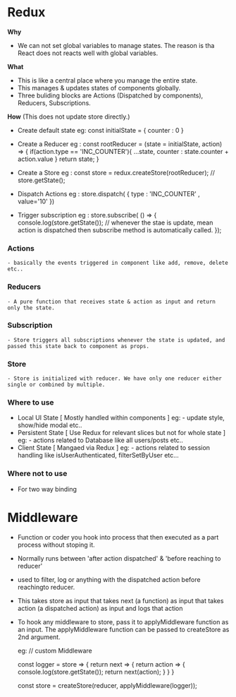 
# Redux

**Why**
- We can not set global variables to manage states. The reason is tha React does not reacts well with global variables.
    
**What**
- This is like a central place where you manage the entire state. 
- This manages & updates states of components globally. 
- Three buliding blocks are Actions (Dispatched by components), Reducers, Subscriptions.

**How** (This does not update store directly.)
    
- Create default state
    eg: 
        const initialState = { counter : 0 }

- Create a Reducer
    eg : 
        const rootReducer = (state = initialState, action) => {
            if(action.type == 'INC_COUNTER'){
                ...state, 
                counter : state.counter + action.value
            }
            return state;
        }

- Create a Store
    eg :
        const store = redux.createStore(rootReducer);   // store.getState();

- Dispatch Actions
    eg :
        store.dispatch( { type : 'INC_COUNTER' , value='10' })

- Trigger subscription
    eg :
        store.subscribe( () => {
            console.log(store.getState()); // whenever the stae is update, mean action is dispatched then subscribe method is automatically called.
        });

### Actions
    
    - basically the events triggered in component like add, remove, delete etc..
### Reducers
    - A pure function that receives state & action as input and return only the state.
### Subscription
    - Store triggers all subscriptions whenever the state is updated, and passed this state back to component as props.

### Store
    - Store is initialized with reducer. We have only one reducer either single or combined by multiple.


### Where to use 
    
- Local UI State        [ Mostly handled within components ]
    eg: 
        - update style, show/hide modal etc..
- Persistent State      [ Use Redux for relevant slices but not for whole state ]
    eg:
        - actions related to Database like all users/posts etc..
- Client State          [ Mangaed via Redux ]
    eg:
        - actions related to session handling like isUserAuthenticated, filterSetByUser etc...

### Where not to use
    
- For two way binding


# Middleware 
    
- Function or coder you hook into process that then executed as a part process without stoping it.
- Normally runs between 'after action dispatched' & 'before reaching to reducer'
- used to filter, log or anything with the dispatched action before reachingto reducer.
- This takes store as input that takes next (a function) as input that takes action (a dispatched action) as input and logs that action
- To hook any middleware to store, pass it to applyMiddleware function as an input. The applyMiddleware function can be passed to createStore as 2nd argument.
    
    eg: // custom Middleware
        
    const logger = store => {
        return next => {
            return action => {
                console.log(store.getState());
                return next(action);
            }
        }
    }

    const store = createStore(reducer, applyMiddleware(logger));

